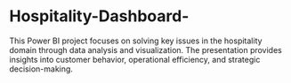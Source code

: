 # Hospitality-Dashboard-
This Power BI project focuses on solving key issues in the hospitality domain through data analysis and visualization. The presentation provides insights into customer behavior, operational efficiency, and strategic decision-making.
